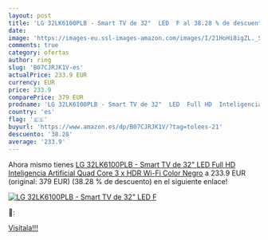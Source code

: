 ```yaml
---
layout: post
title: 'LG 32LK6100PLB - Smart TV de 32"  LED  F al 38.28 % de descuento'
date: 
image: 'https://images-eu.ssl-images-amazon.com/images/I/21HoHi8igZL._SL200_.jpg'
comments: true
category: ofertas
author: ring
slug: 'B07CJRJK1V-es'
actualPrice: 233.9 EUR
currency: EUR
price: 233.9
comparePrice: 379 EUR
prodname: 'LG 32LK6100PLB - Smart TV de 32"  LED  Full HD  Inteligencia Artificial  Quad Core  3 x HDR  Wi-Fi   Color Negro'
country: 'es'
flag: '🇪🇸'
buyurl: 'https://www.amazon.es/dp/B07CJRJK1V/?tag=tolees-21'
descuento: '38.28'
average: '233.9'
---
```


Ahora mismo tienes [LG 32LK6100PLB - Smart TV de 32"  LED  Full HD  Inteligencia Artificial  Quad Core  3 x HDR  Wi-Fi   Color Negro](https://www.amazon.es/dp/B07CJRJK1V/?tag=tolees-21) a 233.9 EUR (original: 379 EUR) (38.28 %  de descuento) en el siguiente enlace!

[![LG 32LK6100PLB - Smart TV de 32"  LED  F](https://images-eu.ssl-images-amazon.com/images/I/21HoHi8igZL._SL200_.jpg)](https://www.amazon.es/dp/B07CJRJK1V/?tag=tolees-21)

🔎:


[Visítala!!!](https://www.amazon.es/dp/B07CJRJK1V/?tag=tolees-21)
